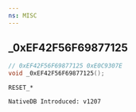 ```yaml
---
ns: MISC
---
```

## _0xEF42F56F69877125

```c
// 0xEF42F56F69877125 0xE0C9307E
void _0xEF42F56F69877125();
```

```
RESET_*

NativeDB Introduced: v1207
```

